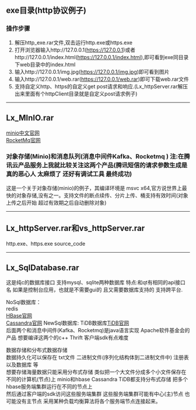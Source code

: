 ## exe目录(http协议例子)
   ### 操作步骤
   1. 解压http_exe.rar文件,双击运行http.exe或https.exe
   2. 打开浏览器输入http://127.0.0.1(https://127.0.0.1)或者http://127.0.0.1/index.html(https://127.0.0.1/index.html),即可看到exe同目录下web目录中的index.html
   3. 输入http://127.0.0.1/img.jpg(https://127.0.0.1/img.jpg)即可看到图片
   4. 输入http://127.0.0.1/web.rar(https://127.0.0.1/web.rar)即可下载web.rar文件
   5. 支持自定义http、https的自定义get post请求和响应.(Lx_httpServer.rar解压出来里面有个httpClient目录就是自定义post请求例子)
***
## Lx_MInIO.rar
   [minio中文官网](https://www.minio.org.cn/?bd_vid=6839495683016526177)  
   [RocketMq官网](https://rocketmq.apache.org/zh/)
   ### 对象存储(Minio)和消息队列(消息中间件Kafka、Rocketmq )  注:在腾讯云产品服务上我就比较关注这两个产品(腾讯短信的请求参数生成是真的恶心人 太麻烦了 还好有调试工具 最终成功)
   这是一个关于对象存储(minio)的例子，其编译环境是 msvc x64,官方说世界上最快的对象存储,没有之一。支持文件的断点续传、分片上传、桶支持有效时间(对象上传之后开始 超过有效期之后自动删除对象)
   
***
## Lx_httpServer.rar和vs_httpServer.rar
   http.exe、https.exe source_code
***
## Lx_SqlDatabase.rar
  这是纯c的数据库接口  支持mysql、sqlite两种数据库 特点:和qt有相同的api接口名 如果是控制台应用，也就是不需要gui的 且又需要数据库支持的  支持跨平台.
    
  NoSql数据库：  
  redis    
  [HBase官网](https://hbase.apache.org/)  
  [Cassandra官网](http://www.cassandra.com.cn/) 
  NewSql数据库:
    TiDB数据库[TiDB官网](https://cn.pingcap.com/)  
  后面两个和消息中间件(Kafka、Rocketmq)是java语言实现 Apache软件基金会的产品  想要编译这两个的c++ Thrift 客户端sdk有点难度

  数据存储和分布式数据存储  
     数据持久化可以保存在 txt文件 二进制文件(序列化结构体到二进制文件中) 注册表以及数据库 等    
  想要存储海量数据只能采用分布式存储  类似把一个大文件分成多个小文件保存在不同的计算机(节点)上   minio和hbase Cassandra TiDB都支持分布式存储  把多个hbase服务端集群运行在不同的节点上  
     然后通过客户端的sdk访问这些服务端集群 这些服务端集群可能有中心(主)节点  也可能没有主节点  采用某种负载均衡算法将各个服务端节点连接起来。
     

  
